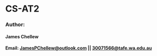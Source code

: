 # CS-AT2  
### Author:  
#### James Chellew  
#### Email: JamesPChellew@outlook.com || 30071566@tafe.wa.edu.au
